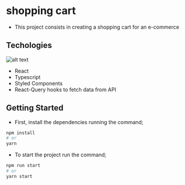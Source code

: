 # shopping cart

* This project consists in creating a shopping cart for an e-commerce

## Techologies

![alt text](https://cdn4.iconfinder.com/data/icons/logos-3/600/React.js_logo-50.png)


* React
* Typescript
* Styled Components
* React-Query hooks to fetch data from API

## Getting Started

* First, install the dependencies running the command;

```bash
npm install
# or
yarn
```

* To start the project run the command;
```bash
npm run start
# or
yarn start
```
